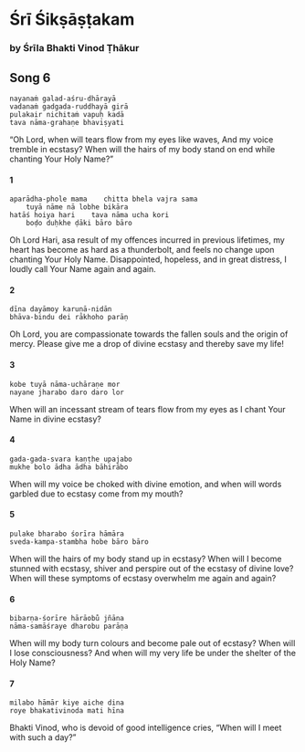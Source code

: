 # Śrī Śikṣāṣṭakam

### by Śrīla Bhakti Vinod Ṭhākur

## Song 6

    nayanaṁ galad-aśru-dhārayā
    vadanaṁ gadgada-ruddhayā girā
    pulakair nichitaṁ vapuḥ kadā
    tava nāma-grahaṇe bhaviṣyati

“Oh Lord, when will tears flow from my eyes like waves, And my voice tremble in ecstasy? When will the hairs of my body stand on end while chanting Your Holy Name?”

#### 1

    aparādha-phole mama    chitta bhela vajra sama
        tuyā nāme nā lobhe bikāra
    hatāś hoiya hari    tava nāma ucha kori
        boḍo duḥkhe ḍāki bāro bāro

Oh Lord Hari, asa result of my offences incurred in previous lifetimes, my heart has become as hard as a thunderbolt, and feels no change upon chanting Your Holy Name. Disappointed, hopeless, and in great distress, I loudly call Your Name again and again.

#### 2

    dīna dayāmoy karuṇā-nidān
    bhāva-bindu dei rākhoho parāṇ

Oh Lord, you are compassionate towards the fallen souls and the origin of mercy. Please give me a drop of divine ecstasy and thereby save my life!

#### 3

    kobe tuyā nāma-uchāraṇe mor
    nayane jharabo daro daro lor

When will an incessant stream of tears flow from my eyes as I chant Your Name in divine ecstasy?

#### 4

    gada-gada-svara kaṇṭhe upajabo
    mukhe bolo ādha ādha bāhirābo

When will my voice be choked with divine emotion, and when will words garbled due to ecstasy come from my mouth?

#### 5

    pulake bharabo śorīra hāmāra
    sveda-kampa-stambha hobe bāro bāro

When will the hairs of my body stand up in ecstasy? When will I become stunned with ecstasy, shiver and perspire out of the ecstasy of divine love? When will these symptoms of ecstasy overwhelm me again and again?

#### 6

    bibarṇa-śorīre hārāobu̐ jñāna
    nāma-samāśraye dharobu parāṇa

When will my body turn colours and become pale out of ecstasy? When will I lose consciousness? And when will my very life be under the shelter of the Holy Name?

#### 7

    milabo hāmār kiye aiche dina
    roye bhakativinoda mati hīna

Bhakti Vinod, who is devoid of good intelligence cries, “When will I meet with such a day?”

